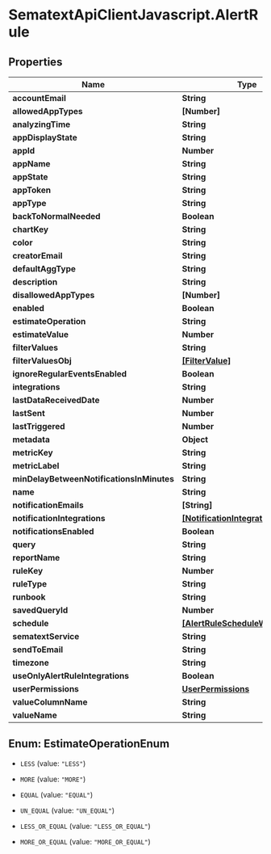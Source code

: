 # SematextApiClientJavascript.AlertRule

## Properties
Name | Type | Description | Notes
------------ | ------------- | ------------- | -------------
**accountEmail** | **String** |  | [optional] 
**allowedAppTypes** | **[Number]** |  | [optional] 
**analyzingTime** | **String** |  | [optional] 
**appDisplayState** | **String** |  | [optional] 
**appId** | **Number** |  | [optional] 
**appName** | **String** |  | [optional] 
**appState** | **String** |  | [optional] 
**appToken** | **String** |  | [optional] 
**appType** | **String** |  | [optional] 
**backToNormalNeeded** | **Boolean** |  | [optional] 
**chartKey** | **String** |  | [optional] 
**color** | **String** |  | [optional] 
**creatorEmail** | **String** |  | [optional] 
**defaultAggType** | **String** |  | [optional] 
**description** | **String** |  | [optional] 
**disallowedAppTypes** | **[Number]** |  | [optional] 
**enabled** | **Boolean** |  | [optional] 
**estimateOperation** | **String** |  | [optional] 
**estimateValue** | **Number** |  | [optional] 
**filterValues** | **String** |  | [optional] 
**filterValuesObj** | [**[FilterValue]**](FilterValue.md) |  | [optional] 
**ignoreRegularEventsEnabled** | **Boolean** |  | [optional] 
**integrations** | **String** |  | [optional] 
**lastDataReceivedDate** | **Number** |  | [optional] 
**lastSent** | **Number** |  | [optional] 
**lastTriggered** | **Number** |  | [optional] 
**metadata** | **Object** |  | [optional] 
**metricKey** | **String** |  | [optional] 
**metricLabel** | **String** |  | [optional] 
**minDelayBetweenNotificationsInMinutes** | **String** |  | [optional] 
**name** | **String** |  | [optional] 
**notificationEmails** | **[String]** |  | [optional] 
**notificationIntegrations** | [**[NotificationIntegration]**](NotificationIntegration.md) |  | [optional] 
**notificationsEnabled** | **Boolean** |  | [optional] 
**query** | **String** |  | [optional] 
**reportName** | **String** |  | [optional] 
**ruleKey** | **Number** |  | [optional] 
**ruleType** | **String** |  | [optional] 
**runbook** | **String** |  | [optional] 
**savedQueryId** | **Number** |  | [optional] 
**schedule** | [**[AlertRuleScheduleWeekdayDto]**](AlertRuleScheduleWeekdayDto.md) |  | [optional] 
**sematextService** | **String** |  | [optional] 
**sendToEmail** | **String** |  | [optional] 
**timezone** | **String** |  | [optional] 
**useOnlyAlertRuleIntegrations** | **Boolean** |  | [optional] 
**userPermissions** | [**UserPermissions**](UserPermissions.md) |  | [optional] 
**valueColumnName** | **String** |  | [optional] 
**valueName** | **String** |  | [optional] 


<a name="EstimateOperationEnum"></a>
## Enum: EstimateOperationEnum


* `LESS` (value: `"LESS"`)

* `MORE` (value: `"MORE"`)

* `EQUAL` (value: `"EQUAL"`)

* `UN_EQUAL` (value: `"UN_EQUAL"`)

* `LESS_OR_EQUAL` (value: `"LESS_OR_EQUAL"`)

* `MORE_OR_EQUAL` (value: `"MORE_OR_EQUAL"`)





